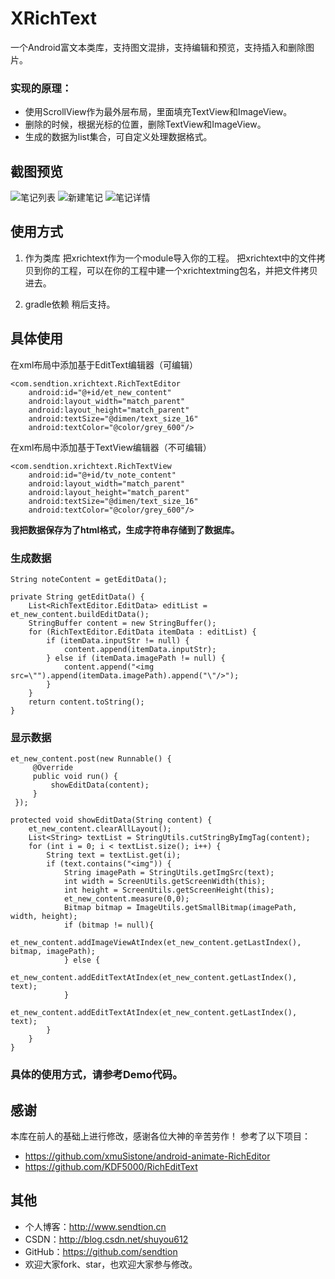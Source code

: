 # XRichText
一个Android富文本类库，支持图文混排，支持编辑和预览，支持插入和删除图片。

### 实现的原理：
- 使用ScrollView作为最外层布局，里面填充TextView和ImageView。
- 删除的时候，根据光标的位置，删除TextView和ImageView。
- 生成的数据为list集合，可自定义处理数据格式。

## 截图预览
![笔记列表](http://img.blog.csdn.net/20161026140255809)
![新建笔记](http://img.blog.csdn.net/20161026140331684)
![笔记详情](http://img.blog.csdn.net/20161026140122507)

## 使用方式
1. 作为类库
把xrichtext作为一个module导入你的工程。
把xrichtext中的文件拷贝到你的工程，可以在你的工程中建一个xrichtextming包名，并把文件拷贝进去。

2. gradle依赖
稍后支持。

## 具体使用
在xml布局中添加基于EditText编辑器（可编辑）

    <com.sendtion.xrichtext.RichTextEditor
        android:id="@+id/et_new_content"
        android:layout_width="match_parent"
        android:layout_height="match_parent"
        android:textSize="@dimen/text_size_16"
        android:textColor="@color/grey_600"/>

在xml布局中添加基于TextView编辑器（不可编辑）

    <com.sendtion.xrichtext.RichTextView
        android:id="@+id/tv_note_content"
        android:layout_width="match_parent"
        android:layout_height="match_parent"
        android:textSize="@dimen/text_size_16"
        android:textColor="@color/grey_600"/>

**我把数据保存为了html格式，生成字符串存储到了数据库。**
### 生成数据

    String noteContent = getEditData();

    private String getEditData() {
        List<RichTextEditor.EditData> editList = et_new_content.buildEditData();
        StringBuffer content = new StringBuffer();
        for (RichTextEditor.EditData itemData : editList) {
            if (itemData.inputStr != null) {
                content.append(itemData.inputStr);
            } else if (itemData.imagePath != null) {
                content.append("<img src=\"").append(itemData.imagePath).append("\"/>");
            }
        }
        return content.toString();
    }

### 显示数据

    et_new_content.post(new Runnable() {
         @Override
         public void run() {
             showEditData(content);
         }
     });
            
    protected void showEditData(String content) {
        et_new_content.clearAllLayout();
        List<String> textList = StringUtils.cutStringByImgTag(content);
        for (int i = 0; i < textList.size(); i++) {
            String text = textList.get(i);
            if (text.contains("<img")) {
                String imagePath = StringUtils.getImgSrc(text);
                int width = ScreenUtils.getScreenWidth(this);
                int height = ScreenUtils.getScreenHeight(this);
                et_new_content.measure(0,0);
                Bitmap bitmap = ImageUtils.getSmallBitmap(imagePath, width, height);
                if (bitmap != null){
                    et_new_content.addImageViewAtIndex(et_new_content.getLastIndex(), bitmap, imagePath);
                } else {
                et_new_content.addEditTextAtIndex(et_new_content.getLastIndex(), text);
                }
                et_new_content.addEditTextAtIndex(et_new_content.getLastIndex(), text);
            }
        }
    }
    
### 具体的使用方式，请参考Demo代码。

## 感谢
本库在前人的基础上进行修改，感谢各位大神的辛苦劳作！
参考了以下项目：
- https://github.com/xmuSistone/android-animate-RichEditor
- https://github.com/KDF5000/RichEditText

## 其他
- 个人博客：http://www.sendtion.cn
- CSDN：http://blog.csdn.net/shuyou612
- GitHub：https://github.com/sendtion
- 欢迎大家fork、star，也欢迎大家参与修改。
